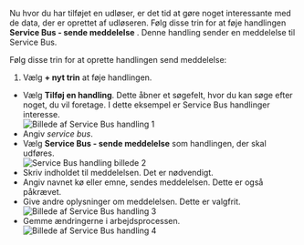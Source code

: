 Nu hvor du har tilføjet en udløser, er det tid at gøre noget interessante med de data, der er oprettet af udløseren. Følg disse trin for at føje handlingen **Service Bus - sende meddelelse** . Denne handling sender en meddelelse til Service Bus.  

Følg disse trin for at oprette handlingen send meddelelse:  

1. Vælg **+ nyt trin** at føje handlingen.  
- Vælg **Tilføj en handling**. Dette åbner et søgefelt, hvor du kan søge efter noget, du vil foretage. I dette eksempel er Service Bus handlinger interesse.    
![Billede af Service Bus handling 1](./media/connectors-create-api-servicebus/action-1.png)   
- Angiv *service bus*.  
- Vælg **Service Bus - sende meddelelse** som handlingen, der skal udføres.  
![Service Bus handling billede 2](./media/connectors-create-api-servicebus/action-2.png)    
- Skriv indholdet til meddelelsen. Det er nødvendigt.  
- Angiv navnet kø eller emne, sendes meddelelsen. Dette er også påkrævet.   
- Give andre oplysninger om meddelelsen. Dette er valgfrit.     
![Billede af Service Bus handling 3](./media/connectors-create-api-servicebus/action-3.png)    
- Gemme ændringerne i arbejdsprocessen.   
![Billede af Service Bus handling 4](./media/connectors-create-api-servicebus/action-4.png)     
